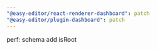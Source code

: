 ```yaml
---
"@easy-editor/react-renderer-dashboard": patch
"@easy-editor/plugin-dashboard": patch
---
```


perf: schema add isRoot
